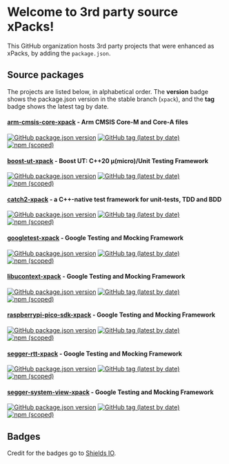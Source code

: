 # Welcome to 3rd party source xPacks!

This GitHub organization hosts 3rd party projects that were enhanced as xPacks, by adding the `package.json`.

## Source packages

The projects are listed below, in alphabetical order. The **version** badge shows the package.json version in the stable branch (`xpack`), and the **tag** badge shows the latest tag by date.

#### [arm-cmsis-core-xpack](https://github.com/xpack-3rd-party/arm-cmsis-core-xpack) -  Arm CMSIS Core-M and Core-A files

[![GitHub package.json version](https://img.shields.io/github/package-json/v/xpack-3rd-party/arm-cmsis-core-xpack)](https://github.com/xpack-3rd-party/arm-cmsis-core-xpack/blob/xpack/package.json)
[![GitHub tag (latest by date)](https://img.shields.io/github/v/tag/xpack-3rd-party/arm-cmsis-core-xpack)](https://github.com/xpack-3rd-party/arm-cmsis-core-xpack/tags/)
[![npm (scoped)](https://img.shields.io/npm/v/@xpack-3rd-party/arm-cmsis-core.svg?color=blue)](https://www.npmjs.com/package/@xpack-3rd-party/arm-cmsis-core/)

#### [boost-ut-xpack](https://github.com/xpack-3rd-party/boost-ut-xpack) - Boost UT: C++20 μ(micro)/Unit Testing Framework

[![GitHub package.json version](https://img.shields.io/github/package-json/v/xpack-3rd-party/boost-ut-xpack)](https://github.com/xpack-3rd-party/boost-ut-xpack/blob/xpack/package.json)
[![GitHub tag (latest by date)](https://img.shields.io/github/v/tag/xpack-3rd-party/boost-ut-xpack)](https://github.com/xpack-3rd-party/boost-ut-xpack/tags/)
[![npm (scoped)](https://img.shields.io/npm/v/@xpack-3rd-party/boost-ut.svg?color=blue)](https://www.npmjs.com/package/@xpack-3rd-party/boost-ut/)

#### [catch2-xpack](https://github.com/xpack-3rd-party/catch2-xpack) - a C++-native test framework for unit-tests, TDD and BDD

[![GitHub package.json version](https://img.shields.io/github/package-json/v/xpack-3rd-party/catch2-xpack)](https://github.com/xpack-3rd-party/catch2-xpack/blob/xpack/package.json)
[![GitHub tag (latest by date)](https://img.shields.io/github/v/tag/xpack-3rd-party/catch2-xpack)](https://github.com/xpack-3rd-party/catch2-xpack/tags/)
[![npm (scoped)](https://img.shields.io/npm/v/@xpack-3rd-party/catch2.svg?color=blue)](https://www.npmjs.com/package/@xpack-3rd-party/catch2/)

#### [googletest-xpack](https://github.com/xpack-3rd-party/googletest-xpack) - Google Testing and Mocking Framework

[![GitHub package.json version](https://img.shields.io/github/package-json/v/xpack-3rd-party/googletest-xpack)](https://github.com/xpack-3rd-party/googletest-xpack/blob/xpack/package.json)
[![GitHub tag (latest by date)](https://img.shields.io/github/v/tag/xpack-3rd-party/googletest-xpack)](https://github.com/xpack-3rd-party/googletest-xpack/tags/)
[![npm (scoped)](https://img.shields.io/npm/v/@xpack-3rd-party/googletest.svg?color=blue)](https://www.npmjs.com/package/@xpack-3rd-party/googletest/)

#### [libucontext-xpack](https://github.com/xpack-3rd-party/libucontext-xpack) - Google Testing and Mocking Framework

[![GitHub package.json version](https://img.shields.io/github/package-json/v/xpack-3rd-party/libucontext-xpack)](https://github.com/xpack-3rd-party/libucontext-xpack/blob/xpack/package.json)
[![GitHub tag (latest by date)](https://img.shields.io/github/v/tag/xpack-3rd-party/libucontext-xpack)](https://github.com/xpack-3rd-party/libucontext-xpack/tags/)
[![npm (scoped)](https://img.shields.io/npm/v/@xpack-3rd-party/libucontext.svg?color=blue)](https://www.npmjs.com/package/@xpack-3rd-party/libucontext/)

#### [raspberrypi-pico-sdk-xpack](https://github.com/xpack-3rd-party/raspberrypi-pico-sdk-xpack) - Google Testing and Mocking Framework

[![GitHub package.json version](https://img.shields.io/github/package-json/v/xpack-3rd-party/raspberrypi-pico-sdk-xpack)](https://github.com/xpack-3rd-party/raspberrypi-pico-sdk-xpack/blob/xpack/package.json)
[![GitHub tag (latest by date)](https://img.shields.io/github/v/tag/xpack-3rd-party/raspberrypi-pico-sdk-xpack)](https://github.com/xpack-3rd-party/raspberrypi-pico-sdk-xpack/tags/)
[![npm (scoped)](https://img.shields.io/npm/v/@xpack-3rd-party/raspberrypi-pico-sdk.svg?color=blue)](https://www.npmjs.com/package/@xpack-3rd-party/raspberrypi-pico-sdk/)

#### [segger-rtt-xpack](https://github.com/xpack-3rd-party/segger-rtt-xpack) - Google Testing and Mocking Framework

[![GitHub package.json version](https://img.shields.io/github/package-json/v/xpack-3rd-party/segger-rtt-xpack)](https://github.com/xpack-3rd-party/segger-rtt-xpack/blob/xpack/package.json)
[![GitHub tag (latest by date)](https://img.shields.io/github/v/tag/xpack-3rd-party/segger-rtt-xpack)](https://github.com/xpack-3rd-party/segger-rtt-xpack/tags/)
[![npm (scoped)](https://img.shields.io/npm/v/@xpack-3rd-party/segger-rtt.svg?color=blue)](https://www.npmjs.com/package/@xpack-3rd-party/segger-rtt/)

#### [segger-system-view-xpack](https://github.com/xpack-3rd-party/segger-system-view-xpack) - Google Testing and Mocking Framework

[![GitHub package.json version](https://img.shields.io/github/package-json/v/xpack-3rd-party/segger-system-view-xpack)](https://github.com/xpack-3rd-party/segger-system-view-xpack/blob/xpack/package.json)
[![GitHub tag (latest by date)](https://img.shields.io/github/v/tag/xpack-3rd-party/segger-system-view-xpack)](https://github.com/xpack-3rd-party/segger-system-view-xpack/tags/)
[![npm (scoped)](https://img.shields.io/npm/v/@xpack-3rd-party/segger-system-view.svg?color=blue)](https://www.npmjs.com/package/@xpack-3rd-party/segger-system-view/)

## Badges

Credit for the badges go to [Shields IO](https://shields.io).
